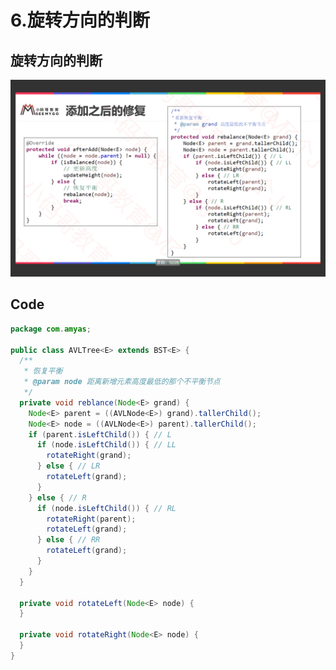# 6.旋转方向的判断

## 旋转方向的判断

<img src="https://raw.githubusercontent.com/Amyas/picgo-bed/master/amyas.github.io/62022-08-30-12-53-33.png" alt="62022-08-30-12-53-33" width="" height="" />

## Code

```java
package com.amyas;

public class AVLTree<E> extends BST<E> {
  /**
   * 恢复平衡
   * @param node 距离新增元素高度最低的那个不平衡节点
   */
  private void reblance(Node<E> grand) {
    Node<E> parent = ((AVLNode<E>) grand).tallerChild();
    Node<E> node = ((AVLNode<E>) parent).tallerChild();
    if (parent.isLeftChild()) { // L
      if (node.isLeftChild()) { // LL
        rotateRight(grand);
      } else { // LR
        rotateLeft(grand);
      }
    } else { // R
      if (node.isLeftChild()) { // RL
        rotateRight(parent);
        rotateLeft(grand);
      } else { // RR
        rotateLeft(grand);
      }
    }
  }

  private void rotateLeft(Node<E> node) {
  }

  private void rotateRight(Node<E> node) {
  }
}
```
